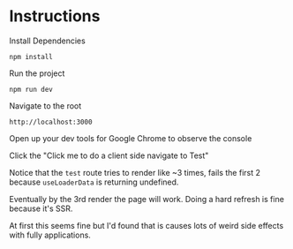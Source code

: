 # Instructions

Install Dependencies

```
npm install
```

Run the project

```
npm run dev
```

Navigate to the root 

```
http://localhost:3000
```

Open up your dev tools for Google Chrome to observe the console

Click the "Click me to do a client side navigate to Test"

Notice that the `test` route tries to render like ~3 times, fails the first 2 because `useLoaderData` is returning undefined.

Eventually by the 3rd render the page will work. Doing a hard refresh is fine because it's SSR. 

At first this seems fine but I'd found that is causes lots of weird side effects with fully applications. 